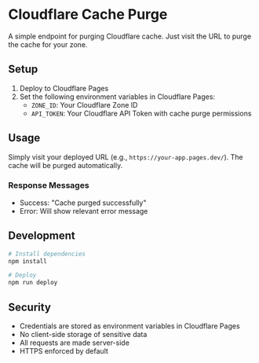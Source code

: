 # Cloudflare Cache Purge

A simple endpoint for purging Cloudflare cache. Just visit the URL to purge the cache for your zone.

## Setup

1. Deploy to Cloudflare Pages
2. Set the following environment variables in Cloudflare Pages:
   - `ZONE_ID`: Your Cloudflare Zone ID
   - `API_TOKEN`: Your Cloudflare API Token with cache purge permissions

## Usage

Simply visit your deployed URL (e.g., `https://your-app.pages.dev/`). The cache will be purged automatically.

### Response Messages

- Success: "Cache purged successfully"
- Error: Will show relevant error message

## Development

```bash
# Install dependencies
npm install

# Deploy
npm run deploy
```

## Security

- Credentials are stored as environment variables in Cloudflare Pages
- No client-side storage of sensitive data
- All requests are made server-side
- HTTPS enforced by default
